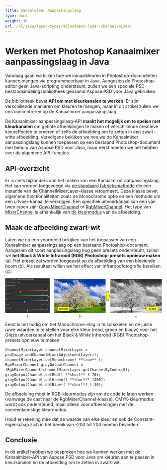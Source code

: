 ```yaml
---
title: Kanaalmixer Aanpassingslaag
type: docs
weight: 30
url: /nl/java/layer-types/adjustment-layer/channel-mixer/
---
```


# Werken met Photoshop Kanaalmixer aanpassingslaag in Java

Vandaag gaan we kijken hoe we kanaalkleuren in Photoshop-documenten kunnen mengen via programmeerbaar in Java. Aangezien de Photoshop-editor geen Java-scripting ondersteunt, zullen we een speciale PSD-bestandsindelingsbibliotheek genaamd Aspose.PSD voor Java gebruiken.

De bibliotheek bevat **API om met kleurkanalen te werken**. Er zijn verschillende manieren om kleuren te mengen, maar in dit artikel zullen we ons concentreren op de Kanaalmixer aanpassingslaag.

De Kanaalmixer aanpassingslaag-API **maakt het mogelijk om te spelen met kleurkanalen** om getinte afbeeldingen te maken of verschillende creatieve kleureffecten te creëren of zelfs de afbeelding om te zetten in een zwart-witte afbeelding. Vervolgens bekijken we hoe we de Kanaalmixer aanpassingslaag kunnen toepassen op een bestaand Photoshop-document met behulp van Aspose.PSD voor Java, maar eerst moeten we het hebben over de algemene API-functies.

## API-overzicht

Er is niets bijzonders aan het maken van een Kanaalmixer aanpassingslaag. Het kan worden toegevoegd via [de standaard fabrieksmethode](https://reference.aspose.com/psd/java/com.aspose.psd.fileformats.psd/PsdImage#addChannelMixerAdjustmentLayer--) die een instantie van de ChannelMixerLayer-klasse retourneert. Deze klasse bevat algemene functionaliteiten zoals de Monochrome optie en een methode om een uitvoer-kanaal te verkrijgen. Een specifiek uitvoerkanaal kan een van twee typen zijn: [CmykMixerChannel](https://reference.aspose.com/psd/java/com.aspose.psd.fileformats.psd.layers.adjustmentlayers/CmykMixerChannel) of [RgbMixerChannel](https://reference.aspose.com/psd/java/com.aspose.psd.fileformats.psd.layers.adjustmentlayers/RgbMixerChannel). Het type van [MixerChannel](https://reference.aspose.com/psd/java/com.aspose.psd.fileformats.psd.layers.adjustmentlayers/mixerchannel) is afhankelijk van [de kleurmodus](https://reference.aspose.com/psd/java/com.aspose.psd.fileformats.psd/PsdImage#getColorMode--) van de afbeelding.

## Maak de afbeelding zwart-wit

Laten we nu een voorbeeld bekijken van het toepassen van een Kanaalmixer aanpassingslaag op een bestaand Photoshop-document. Aangezien dit soort aanpassingslaag nog geen presets ondersteunt, zullen we **het Black &amp; White Infrarood (RGB) Photoshop-presets opnieuw maken** (a). Het preset zal worden toegepast op de afbeelding van een bloeiende boom (b). Als resultaat willen we het effect van infraroodfotografie bereiken (c).

![Voorbeeld Kanaalmixer Aanpassingslaag](channel-mixer-adjustment-psd-layer-figure-1.png) Eerst is het nodig om het Monochrome-vlag in te schakelen en de juiste ruwe waarden in te stellen voor elke kleur (rood, groen en blauw) voor het Grijze uitvoerkanaal om het Black &amp; White Infrarood (RGB) Photoshop-presets opnieuw te maken:

    ChannelMixerLayer channelMixerLayer = psdImage.addChannelMixerAdjustmentLayer();
    channelMixerLayer.setMonochrome( **true** );
    RgbMixerChannel grayOutputChannel = (RgbMixerChannel)channelMixerLayer.getChannelByIndex(0);
    grayOutputChannel.setRed(( **short** )-70);
    grayOutputChannel.setGreen(( **short** )200);
    grayOutputChannel.setBlue(( **short** )-30);

De afbeelding moet in RGB-kleurmodus zijn om de code te laten werken (vanwege de cast naar de RgbMixerChannel-klasse). CMYK-kleurmodus wordt ook ondersteund, maar alleen voor afbeeldingen met de overeenkomstige kleurmodus.

Houd er rekening mee dat de waarde van elke kleur en ook de Constant-eigenschap zich in het bereik van -200 tot 200 moeten bevinden.

## Conclusie

In dit artikel hebben we besproken hoe we kunnen werken met de Kanaalmixer-API van Aspose.PSD voor Java om kleuren aan te passen in kleurkanalen en de afbeelding om te zetten in zwart-wit.
